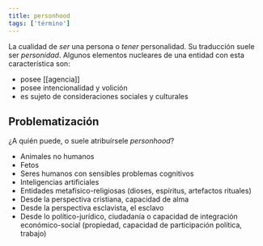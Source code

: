 ```yaml
---
title: personhood
tags: ['término']
---
```


La cualidad de *ser* una persona o *tener* personalidad. Su traducción suele ser *personidad*. Algunos elementos nucleares de una entidad con esta característica son:

- posee [[agencia]]
- posee intencionalidad y volición
- es sujeto de consideraciones sociales y culturales

## Problematización

¿A quién puede, o suele atribuírsele *personhood*?

- Animales no humanos
- Fetos
- Seres humanos con sensibles problemas cognitivos
- Inteligencias artificiales
- Entidades metafísico-religiosas (dioses, espíritus, artefactos rituales)
- Desde la perspectiva cristiana, capacidad de alma
- Desde la perspectiva esclavista, el esclavo
- Desde lo político-jurídico, ciudadanía o capacidad de integración económico-social (propiedad, capacidad de participación política, trabajo)
